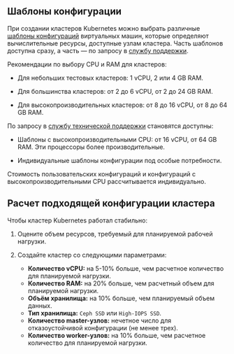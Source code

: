 ## Шаблоны конфигурации

При создании кластеров Kubernetes можно выбрать различные [шаблоны конфигураций](/ru/base/iaas/concepts/vm-concept#shablony_konfiguraciy) виртуальных машин, которые определяют вычислительные ресурсы, доступные узлам кластера. Часть шаблонов доступна сразу, а часть — по запросу в [службу поддержки](/ru/contacts/).

Рекомендации по выбору CPU и RAM для кластеров:

- Для небольших тестовых кластеров: 1 vCPU, 2 или 4 GB RAM.

- Для большинства кластеров: от 2 до 6 vCPU, от 2 до 24 GB RAM.

- Для высокопроизводительных кластеров: от 8 до 16 vCPU, от 8 до 64 GB RAM.

По запросу в [службу технической поддержки](/ru/contacts) становятся доступны:

- Шаблоны с высокопроизводительными CPU: от 16 vCPU, от 64 GB RAM. Эти процессоры более производительные.

- Индивидуальные шаблоны конфигурации под особые потребности.

<info>

Стоимость пользовательских конфигураций и конфигураций с высокопроизводительными CPU рассчитывается индивидуально.

</info>

## Расчет подходящей конфигурации кластера

Чтобы кластер Kubernetes работал стабильно:

1. Оцените объем ресурсов, требуемый для планируемой рабочей нагрузки.
1. Создайте кластер со следующими параметрами:

   - **Количество vCPU:** на 5-10% больше, чем расчетное количество для планируемой нагрузки.
   - **Количество RAM:** на 20% больше, чем расчетный объем для планируемой нагрузки.
   - **Объём хранилища:** на 10% больше, чем планируемый объем данных.
   - **Тип хранилища:** `Ceph SSD` или `High-IOPS SSD`.
   - **Количество master-узлов:** нечетное число для отказоустойчивой конфигурации (не менее трех).
   - **Количество worker-узлов:** на 10% больше, чем расчетное количество для планируемой нагрузки.

